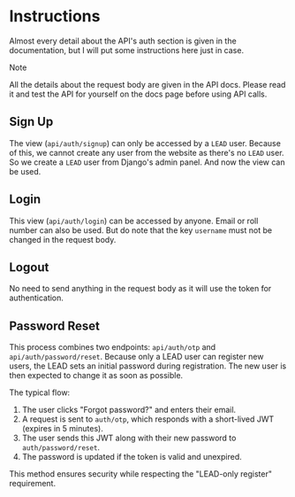 # Instructions

Almost every detail about the API's auth section is given in the documentation, but I will put some instructions here just in case.

> [!NOTE]
> All the details about the request body are given in the API docs. Please read it and test the API for yourself on the docs page before using API calls.

## Sign Up

The view (`api/auth/signup`) can only be accessed by a `LEAD` user. Because of this, we cannot create any user from the website as there's no `LEAD` user. So we create a `LEAD` user from Django's admin 
panel. And now the view can be used.

## Login

This view (`api/auth/login`) can be accessed by anyone. Email or roll number can also be used. But do note that the key `username` must not be changed in the request body.

## Logout

No need to send anything in the request body as it will use the token for authentication.

## Password Reset

This process combines two endpoints: `api/auth/otp` and `api/auth/password/reset`.
Because only a LEAD user can register new users, the LEAD sets an initial password during registration. The new user is then expected to change it as soon as possible.

The typical flow:

1. The user clicks "Forgot password?" and enters their email.
2. A request is sent to `auth/otp`, which responds with a short-lived JWT (expires in 5 minutes).
3. The user sends this JWT along with their new password to `auth/password/reset`.
4. The password is updated if the token is valid and unexpired.

This method ensures security while respecting the "LEAD-only register" requirement. 
